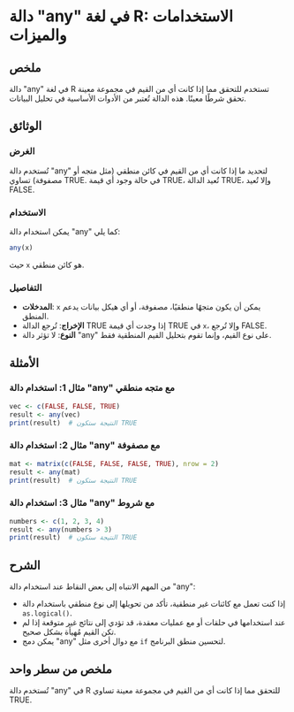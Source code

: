 <!--
Meta Description: # دالة "any" في لغة R: الاستخدامات والميزات ## ملخص دالة "any" في لغة R تستخدم للتحقق مما إذا كانت أي من القيم في مجموعة معينة تحقق شرطًا معينًا. هذه ...
Meta Keywords: any, دالة, true, false, إذا
-->

# دالة "any" في لغة R: الاستخدامات والميزات

## ملخص
دالة "any" في لغة R تستخدم للتحقق مما إذا كانت أي من القيم في مجموعة معينة تحقق شرطًا معينًا. هذه الدالة تُعتبر من الأدوات الأساسية في تحليل البيانات.

## الوثائق
### الغرض
تُستخدم دالة "any" لتحديد ما إذا كانت أي من القيم في كائن منطقي (مثل متجه أو مصفوفة) تساوي TRUE. في حالة وجود أي قيمة TRUE، تُعيد الدالة TRUE، وإلا تُعيد FALSE.

### الاستخدام
يمكن استخدام دالة "any" كما يلي:
```R
any(x)
```
حيث `x` هو كائن منطقي.

### التفاصيل
- **المدخلات**: `x` يمكن أن يكون متجهًا منطقيًا، مصفوفة، أو أي هيكل بيانات يدعم المنطق.
- **الإخراج**: تُرجع الدالة TRUE إذا وجدت أي قيمة TRUE في `x`، وإلا تُرجع FALSE.
- **النوع**: لا تؤثر دالة "any" على نوع القيم، وإنما تقوم بتحليل القيم المنطقية فقط.

## الأمثلة
### مثال 1: استخدام دالة "any" مع متجه منطقي
```R
vec <- c(FALSE, FALSE, TRUE)
result <- any(vec)
print(result)  # النتيجة ستكون TRUE
```

### مثال 2: استخدام دالة "any" مع مصفوفة
```R
mat <- matrix(c(FALSE, FALSE, FALSE, TRUE), nrow = 2)
result <- any(mat)
print(result)  # النتيجة ستكون TRUE
```

### مثال 3: استخدام دالة "any" مع شروط
```R
numbers <- c(1, 2, 3, 4)
result <- any(numbers > 3)
print(result)  # النتيجة ستكون TRUE
```

## الشرح
من المهم الانتباه إلى بعض النقاط عند استخدام دالة "any":
- إذا كنت تعمل مع كائنات غير منطقية، تأكد من تحويلها إلى نوع منطقي باستخدام دالة `as.logical()`.
- عند استخدامها في حلقات أو مع عمليات معقدة، قد تؤدي إلى نتائج غير متوقعة إذا لم تكن القيم مُهيأة بشكل صحيح.
- يمكن دمج "any" مع دوال أخرى مثل `if` لتحسين منطق البرنامج.

## ملخص من سطر واحد
تُستخدم دالة "any" في R للتحقق مما إذا كانت أي من القيم في مجموعة معينة تساوي TRUE.